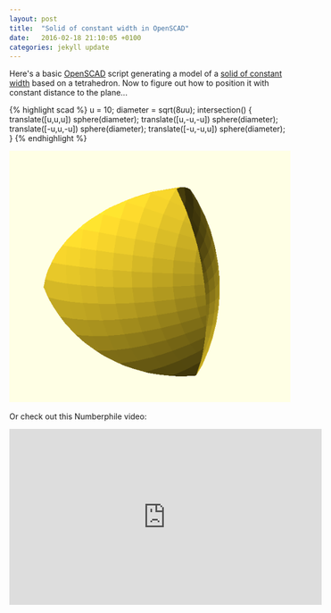 ```yaml
---
layout: post
title:  "Solid of constant width in OpenSCAD"
date:   2016-02-18 21:10:05 +0100
categories: jekyll update
---
```


Here's a basic [OpenSCAD] script generating a model of a [solid of
constant width][socw-wiki] based on a tetrahedron. Now to figure out how to
position it with constant distance to the plane...

{% highlight scad %}
u = 10;
diameter = sqrt(8*u*u);
intersection() {
  translate([u,u,u]) sphere(diameter);
  translate([u,-u,-u]) sphere(diameter);
  translate([-u,u,-u]) sphere(diameter);
  translate([-u,-u,u]) sphere(diameter);
}
{% endhighlight %}

![Solid of constant width](/img/socw.png)

Or check out this Numberphile video:

<iframe width="560" height="315" src="https://www.youtube.com/embed/cUCSSJwO3GU" frameborder="0" allowfullscreen></iframe>

[socw-wiki]: https://en.wikipedia.org/wiki/Surface_of_constant_width
[OpenSCAD]: http://www.openscad.org/
